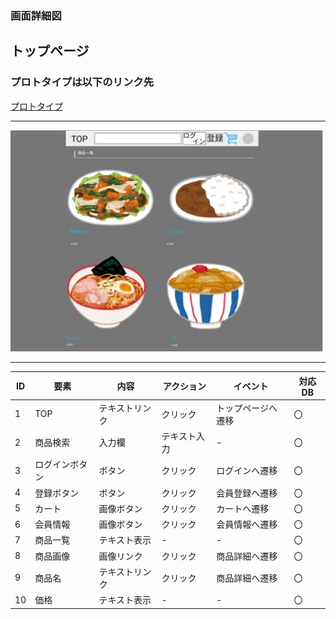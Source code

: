 ### 画面詳細図
## トップページ
### プロトタイプは以下のリンク先
[プロトタイプ](https://www.figma.com/proto/kZDtrodQqa1z2fzf9HQGKD/Untitled?node-id=1%3A75&scaling=min-zoom&page-id=0%3A1&starting-point-node-id=1%3A75)
*****
<img src="../md/img/originaltoppage.png" width="500">

*****

| ID | 要素 | 内容 | アクション | イベント | 対応DB |
|-----|-----|------|------------|----------|-------|
|1    |TOP|テキストリンク|クリック|トップページへ遷移|〇|
|2    |商品検索|入力欄|テキスト入力|-|〇|
|3    |ログインボタン|ボタン|クリック|ログインへ遷移|〇|
|4    |登録ボタン|ボタン|クリック|会員登録へ遷移|〇|
|5    |カート|画像ボタン|クリック|カートへ遷移|〇|
|6    |会員情報|画像ボタン|クリック|会員情報へ遷移|〇|
|7    |商品一覧|テキスト表示|-|-|〇|
|8    |商品画像|画像リンク|クリック|商品詳細へ遷移|〇|
|9    |商品名|テキストリンク|クリック|商品詳細へ遷移|〇|
|10   |価格|テキスト表示|-|-|〇|
